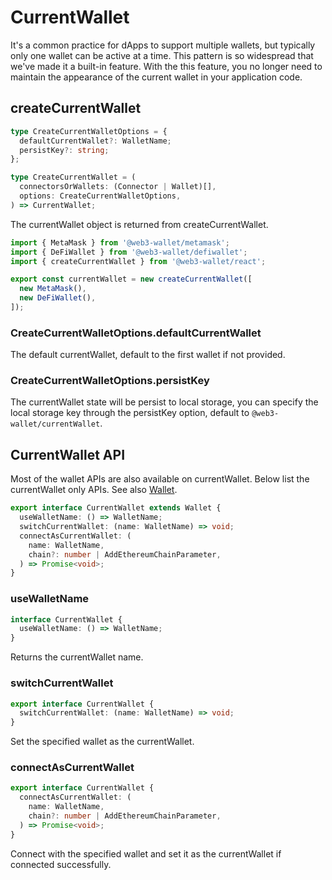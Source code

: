 # CurrentWallet

It's a common practice for dApps to support multiple wallets, but typically only one wallet can be active at a time. This pattern is so widespread that we've made it a built-in feature. With the this feature, you no longer need to maintain the appearance of the current wallet in your application code.

## createCurrentWallet

```ts
type CreateCurrentWalletOptions = {
  defaultCurrentWallet?: WalletName;
  persistKey?: string;
};

type CreateCurrentWallet = (
  connectorsOrWallets: (Connector | Wallet)[],
  options: CreateCurrentWalletOptions,
) => CurrentWallet;
```

The currentWallet object is returned from createCurrentWallet.

```ts
import { MetaMask } from '@web3-wallet/metamask';
import { DeFiWallet } from '@web3-wallet/defiwallet';
import { createCurrentWallet } from '@web3-wallet/react';

export const currentWallet = new createCurrentWallet([
  new MetaMask(),
  new DeFiWallet(),
]);
```

### CreateCurrentWalletOptions.defaultCurrentWallet

The default currentWallet, default to the first wallet if not provided.

### CreateCurrentWalletOptions.persistKey

The currentWallet state will be persist to local storage, you can specify the local storage key through the persistKey option, default to `@web3-wallet/currentWallet`.

## CurrentWallet API

Most of the wallet APIs are also available on currentWallet. Below list the currentWallet only APIs. See also [Wallet](https://web3-wallet.github.io/web3-wallet/docs/wallet).

```ts
export interface CurrentWallet extends Wallet {
  useWalletName: () => WalletName;
  switchCurrentWallet: (name: WalletName) => void;
  connectAsCurrentWallet: (
    name: WalletName,
    chain?: number | AddEthereumChainParameter,
  ) => Promise<void>;
}
```

### useWalletName

```ts
interface CurrentWallet {
  useWalletName: () => WalletName;
}
```

Returns the currentWallet name.

### switchCurrentWallet

```ts
export interface CurrentWallet {
  switchCurrentWallet: (name: WalletName) => void;
}
```

Set the specified wallet as the currentWallet.

### connectAsCurrentWallet

```ts
export interface CurrentWallet {
  connectAsCurrentWallet: (
    name: WalletName,
    chain?: number | AddEthereumChainParameter,
  ) => Promise<void>;
}
```

Connect with the specified wallet and set it as the currentWallet if connected successfully.
